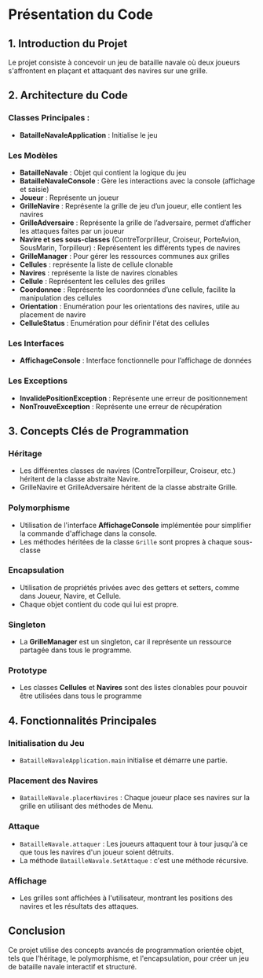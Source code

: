 # Présentation du Code

## 1. Introduction du Projet
Le projet consiste à concevoir un jeu de bataille navale où deux joueurs s'affrontent en plaçant et attaquant des navires sur une grille.

## 2. Architecture du Code

### Classes Principales :
- **BatailleNavaleApplication** : Initialise le jeu

### Les Modèles
- **BatailleNavale** : Objet qui contient la logique du jeu
- **BatailleNavaleConsole** : Gère les interactions avec la console (affichage et saisie)
- **Joueur** : Représente un joueur
- **GrilleNavire** : Représente la grille de jeu d’un joueur, elle contient les navires
- **GrilleAdversaire** : Représente la grille de l’adversaire, permet d’afficher les attaques faites par un joueur
- **Navire et ses sous-classes** (ContreTorprilleur, Croiseur, PorteAvion, SousMarin, Torpilleur) : Représentent les différents types de navires
- **GrilleManager** : Pour gérer les ressources communes aux grilles
- **Cellules** : représente la liste de cellule clonable
- **Navires** : représente la liste de navires clonables
- **Cellule** : Représentent les cellules des grilles
- **Coordonnee** : Représente les coordonnées d’une cellule, facilite la manipulation des cellules
- **Orientation** : Enumération pour les orientations des navires, utile au placement de navire
- **CelluleStatus** : Enumération pour définir l'état des cellules

### Les Interfaces
- **AffichageConsole** : Interface fonctionnelle pour l’affichage de données

### Les Exceptions
- **InvalidePositionException** : Représente une erreur de positionnement
- **NonTrouveException** : Représente une erreur de récupération

## 3. Concepts Clés de Programmation

### Héritage
- Les différentes classes de navires (ContreTorpilleur, Croiseur, etc.) héritent de la classe abstraite Navire.
- GrilleNavire et GrilleAdversaire héritent de la classe abstraite Grille.

### Polymorphisme
- Utilisation de l'interface **AffichageConsole** implémentée pour simplifier la commande d'affichage dans la console.
- Les méthodes héritées de la classe `Grille` sont propres à chaque sous-classe

### Encapsulation
- Utilisation de propriétés privées avec des getters et setters, comme dans Joueur, Navire, et Cellule.
- Chaque objet contient du code qui lui est propre.

### Singleton
- La **GrilleManager** est un singleton, car il représente un ressource partagée dans tous le programme.

### Prototype
- Les classes **Cellules** et **Navires** sont des listes clonables pour pouvoir être utilisées dans tous le programme

## 4. Fonctionnalités Principales

### Initialisation du Jeu
- `BatailleNavaleApplication.main` initialise et démarre une partie.

### Placement des Navires
- `BatailleNavale.placerNavires` : Chaque joueur place ses navires sur la grille en utilisant des méthodes de Menu.

### Attaque
- `BatailleNavale.attaquer` : Les joueurs attaquent tour à tour jusqu'à ce que tous les navires d'un joueur soient détruits.
- La méthode `BatailleNavale.SetAttaque` : c'est une méthode récursive.

### Affichage
- Les grilles sont affichées à l'utilisateur, montrant les positions des navires et les résultats des attaques.

## Conclusion
Ce projet utilise des concepts avancés de programmation orientée objet, tels que l'héritage, le polymorphisme, et l'encapsulation, pour créer un jeu de bataille navale interactif et structuré.
